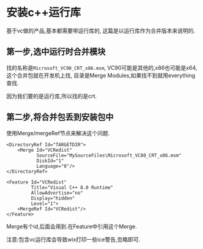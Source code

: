 # 安装c++运行库

基于vc做的产品,基本都需要带运行库的,
这篇是以运行库作为合并版本来说明的.

## 第一步,选中运行时合并模块

找的名称是`Microsoft_VC90_CRT_x86.msm`,
VC90可能是其他的,x86也可能是x64,这个合并包就在开发机上找,
目录是Merge Modules,如果找不到就用everything查找.

因为我们要的是运行库,所以找的是crt.

## 第二步,将合并包丢到安装包中

使用Merge/mergeRef节点来解决这个问题.

    <DirectoryRef Id="TARGETDIR">
        <Merge Id="VCRedist"
               SourceFile="MySourceFiles\Microsoft_VC80_CRT_x86.msm"
               DiskId="1"
               Language="0"/>
    </DirectoryRef>

    <Feature Id="VCRedist"
             Title="Visual C++ 8.0 Runtime"
             AllowAdvertise="no"
             Display="hidden"
             Level="1">
        <MergeRef Id="VCRedist"/>
    </Feature>

Merge有个id,后面会用到.在Feature中引用这个Merge.

注意:包含vc运行库会导致wix打印一些ice警告,忽略即可.
